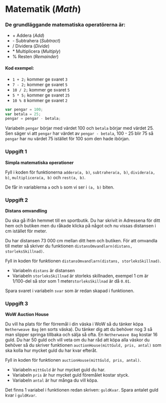 # Matematik (*Math*)

### De grundläggande matematiska operatörerna är:
* \+ Addera (*Add*)
* \- Subtrahera (*Subtract*)
* /  Dividera (*Divide*)
* \* Multiplicera (*Multiply*)
* % Resten (*Remainder*)

#### Kod exempel:
* `1 + 2;` kommer ge svaret  `3`
* `7 - 2;` kommer ge svaret `5`
* `10 / 2;` kommer ge svaret `5`
* `5 * 5;` kommer ge svaret `25`
* `10 % 8` kommer ge svaret `2`

``` javascript
var pengar = 100;
var betala = 25;
pengar = pengar - betala;
```
Variabeln `pengar` börjar med värdet 100 och `betala` börjar med värdet 25.
Sen säger vi att `pengar` har värdet av `pengar - betala`,
100 - 25 blir 75 så `pengar` har nu värdet 75 istället för 100 som den hade ibörjan.

### Uppgift 1
**Simpla matematiska operationer**

Fyll i koden för funktionerna `addera(a, b)`, `subtrahera(a, b)`, `dividera(a, b)`, `multiplicera(a, b)` och `rest(a, b)`.

De får in variablerna `a` och `b` som vi ser i `(a, b)` biten.

### Uppgift 2
**Distans omvandling**

Du ska gå ifrån hemmet till en sportbutik. Du har skrivit in Adressena för ditt hem och butiken men du råkade klicka på något 
och nu vissas distansen i cm istället för meter.

Du har distansen 73 000 cm mellan ditt hem och butiken. För att omvandla till meter så skriver du funktionen `distansOmvandlarn(distans, storleksSkillnad)`.

Fyll in koden för funktionen `distansOmvandlarn(distans, storleksSkillnad)`.
* Variabeln `distans` är distansen
* Variabeln `storleksSkillnad` är storleks skillnaden, exempel 1 cm är 1/100-del så stor som 1 meter`storleksSkillnad` är då `0.01`.

Spara svaret i variabeln `svar` som är redan skapad i funktionen.


### Uppgift 3
**WoW Auction House**

Du vill ha plats för fler förremål i din väska i WoW så du tänker köpa 
`Netherweave Bag` (en sorts väska). Du tänker dig att du behöver nog 3 så man slipper springa 
tillbaka och sälja så ofta. En `Netherweave Bag` kostar 16 guld. Du har 50 guld och vill veta om du har råd att köpa alla väskor du 
behöver så du skriver funktionen `auctionHouse(mittGuld, pris, antal)` som ska kolla hur  mycket guld du har kvar efteråt.

Fyll in koden för funktionen `auctionHouse(mittGuld, pris, antal)`.

* Variabeln `mittGuld` är hur mycket guld du har.
* Variabeln `pris` är hur mycket guld föremålet kostar styck.
* Variabeln `antal` är hur många du vill köpa.

Det finns 1 variabel i funktionen redan skriven: `guldKvar`. Spara antalet guld kvar i 
`guldKvar`.